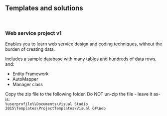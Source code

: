 ## Templates and solutions

<br>

### Web service project v1

Enables you to learn web service design and coding techniques, without the burden of creating data.  

Includes a sample database with many tables and hundreds of data rows, and:  
* Entity Framework
* AutoMapper
* Manager class

Copy the zip file to the following folder. Do NOT un-zip the file - leave it as-is:  
`%userprofile%\Documents\Visual Studio 2015\Templates\ProjectTemplates\Visual C#\Web`

<br>
